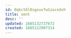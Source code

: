 ```yaml
---
id: 0qkct6l8sgxuvfw1zacndvh
title: sent
desc: ''
updated: 1685132737672
created: 1685122907314
---
```

